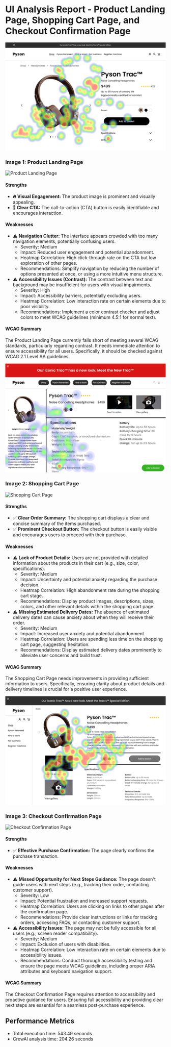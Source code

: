 # UI Analysis Report - Product Landing Page, Shopping Cart Page, and Checkout Confirmation Page

![Image 1](heatmaps/p4-1.png)

### Image 1: Product Landing Page

![Product Landing Page](placeholder_product_landing_page.png)

#### Strengths

*   **🔥 Visual Engagement:** The product image is prominent and visually appealing.
*   **🚀 Clear CTA:** The call-to-action (CTA) button is easily identifiable and encourages interaction.

#### Weaknesses

*   ⚠️ **Navigation Clutter:** The interface appears crowded with too many navigation elements, potentially confusing users.
    *   Severity: Medium
    *   Impact: Reduced user engagement and potential abandonment.
    *   Heatmap Correlation: High click-through rate on the CTA but low exploration of other pages.
    *   Recommendations: Simplify navigation by reducing the number of options presented at once, or using a more intuitive menu structure.
*   ⚠️ **Accessibility Issues (Contrast):** The contrast between text and background may be insufficient for users with visual impairments.
    *   Severity: High
    *   Impact: Accessibility barriers, potentially excluding users.
    *   Heatmap Correlation: Low interaction rate on certain elements due to poor visibility.
    *   Recommendations: Implement a color contrast checker and adjust colors to meet WCAG guidelines (minimum 4.5:1 for normal text).

#### WCAG Summary

The Product Landing Page currently falls short of meeting several WCAG standards, particularly regarding contrast.  It needs immediate attention to ensure accessibility for all users. Specifically, it should be checked against WCAG 2.1 Level AA guidelines.

![Image 2](heatmaps/p4-2.png)

### Image 2: Shopping Cart Page

![Shopping Cart Page](placeholder_shopping_cart_page.png)

#### Strengths

*   ✅ **Clear Order Summary:** The shopping cart displays a clear and concise summary of the items purchased.
*   ✅ **Prominent Checkout Button:** The checkout button is easily visible and encourages users to proceed with their purchase.

#### Weaknesses

*   ⚠️ **Lack of Product Details:** Users are not provided with detailed information about the products in their cart (e.g., size, color, specifications).
    *   Severity: Medium
    *   Impact: Uncertainty and potential anxiety regarding the purchase decision.
    *   Heatmap Correlation: High abandonment rate during the shopping cart stage.
    *   Recommendations: Display product images, descriptions, sizes, colors, and other relevant details within the shopping cart page.
*   ⚠️ **Missing Estimated Delivery Dates:** The absence of estimated delivery dates can cause anxiety about when they will receive their order.
    *   Severity: Medium
    *   Impact: Increased user anxiety and potential abandonment.
    *   Heatmap Correlation: Users are spending less time on the shopping cart page, suggesting hesitation.
    *   Recommendations: Display estimated delivery dates prominently to alleviate user concerns and build trust.

#### WCAG Summary

The Shopping Cart Page needs improvements in providing sufficient information to users.  Specifically, ensuring clarity about product details and delivery timelines is crucial for a positive user experience.

![Image 3](heatmaps/p4-3.png)

### Image 3: Checkout Confirmation Page

![Checkout Confirmation Page](placeholder_checkout_confirmation_page.png)

#### Strengths

*   ✅ **Effective Purchase Confirmation:** The page clearly confirms the purchase transaction.

#### Weaknesses

*   ⚠️ **Missed Opportunity for Next Steps Guidance:** The page doesn't guide users with next steps (e.g., tracking their order, contacting customer support).
    *   Severity: Low
    *   Impact: Potential frustration and increased support requests.
    *   Heatmap Correlation: Users are clicking on links to other pages after the confirmation page.
    *   Recommendations: Provide clear instructions or links for tracking orders, accessing FAQs, or contacting customer support.
*   ⚠️ **Accessibility Issues:** The page may not be fully accessible for all users (e.g., screen reader compatibility).
    *   Severity: Medium
    *   Impact: Exclusion of users with disabilities.
    *   Heatmap Correlation: Low interaction rate on certain elements due to accessibility issues.
    *   Recommendations: Conduct thorough accessibility testing and ensure the page meets WCAG guidelines, including proper ARIA attributes and keyboard navigation support.

#### WCAG Summary

The Checkout Confirmation Page requires attention to accessibility and proactive guidance for users. Ensuring full accessibility and providing clear next steps are essential for a seamless post-purchase experience.

## Performance Metrics
- Total execution time: 543.49 seconds
- CrewAI analysis time: 204.26 seconds

